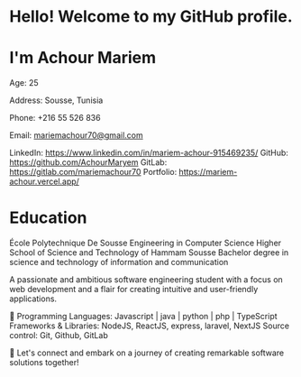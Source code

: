 # Hello! Welcome to my GitHub profile.
# I'm Achour Mariem 

Age: 25


Address: Sousse, Tunisia

Phone: +216 55 526 836


Email: mariemachour70@gmail.com


LinkedIn: https://www.linkedin.com/in/mariem-achour-915469235/
GitHub: https://github.com/AchourMaryem
GitLab: https://gitlab.com/mariemachour70
Portfolio: https://mariem-achour.vercel.app/

# Education
École Polytechnique De Sousse Engineering in Computer Science
Higher School of Science and Technology of Hammam Sousse Bachelor degree in science and technology of information and communication

 A passionate and ambitious software engineering student with a focus on web development and a flair for creating intuitive and user-friendly applications.

🔧 Programming Languages: Javascript | java | python | php | TypeScript 
   Frameworks & Libraries: NodeJS, ReactJS, express, laravel, NextJS
   Source control: Git, Github, GitLab

🚀 Let's connect and embark on a journey of creating remarkable software solutions together!
   
